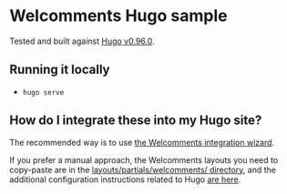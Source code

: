 # Welcomments Hugo sample

Tested and built against [Hugo v0.96.0](https://github.com/gohugoio/hugo/releases/tag/v0.96.0).

## Running it locally

- `hugo serve`

## How do I integrate these into my Hugo site?

The recommended way is to use [the Welcomments integration wizard](https://app.welcomments.io/new/choose).

If you prefer a manual approach, the Welcomments layouts you need to copy-paste are in the [layouts/partials/welcomments/ directory](layouts/partials/welcomments/), and the additional configuration instructions related to Hugo [are here](../_integration_instructions/hugo.md.eex).
